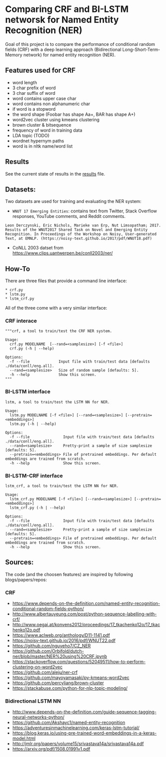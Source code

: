 # Comparing CRF and BI-LSTM networsk for Named Entity Recognition (NER)

Goal of this project is to compare the performance of conditional random fields (CRF) with a deep learning approach (Bidirectional Long-Short-Term-Memory network) for named entity recognition (NER).


## Features used for CRF

* word length
* 3 char prefix of word
* 3 char suffix of word
* word contains upper case char
* word contains non alphanumeric char
* if word is a stopword
* the word shape (Foobar has shape Aa+, BAR has shape A+)
* word2vec cluster using kmeans clustering
* brown cluster & bitsequence
* frequency of word in training data
* LDA topic (TODO)
* wordnet hypernym paths
* word is in nltk name/word list

## Results

See the current state of results in the [results](./results.md) file.

## Datasets:

Two datasets are used for training and evaluating the NER system:

* `WNUT 17 Emerging Entities`: contains text from Twitter, Stack Overflow responses, YouTube comments, and Reddit comments.

```
Leon Derczynski, Eric Nichols, Marieke van Erp, Nut Limsopatham; 2017. Results of the WNUT2017 Shared Task on Novel and Emerging Entity Recognition. In Proceedings of the Workshop on Noisy, User-generated Text, at EMNLP. (https://noisy-text.github.io/2017/pdf/WNUT18.pdf)
```

* CoNLL 2003 datset from https://www.clips.uantwerpen.be/conll2003/ner/

## How-To

There are three files that provide a command line interface:

    * crf.py
    * lstm.py
    * lstm_crf.py

All of the three come with a very similar interface:

### CRF interace

```
"""crf, a tool to train/test the CRF NER system.

Usage:
  crf.py MODELNAME  [--rand=<samplesize>] [-f <file>]
  crf.py (-h | --help)

Options:
  -f --file             Input file with train/test data [defaults ./data/conll/eng.all].
  --rand=<samplesize>   Size of random sample [defaults: 5].
  -h --help             Show this screen.
"""
```

### BI-LSTM interface
```
lstm, a tool to train/test the LSTM NN for NER.

Usage:
  lstm.py MODELNAME [-f <file>] [--rand=<samplesize>] [--pretrain=<embeddings>]
  lstm.py (-h | --help)

Options:
  -f --file               Input file with train/test data [defaults ./data/conll/eng.all].
  --rand=<samplesize>     Pretty-print a sample of size samplesize [defaults: 5].
  --pretrain=<embeddings> File of pretrained embeddings. Per default embeddings are trained from scratch.
  -h --help               Show this screen.
```

### BI-LSTM-CRF interface
```
lstm_crf, a tool to train/test the LSTM NN for NER.

Usage:
  lstm_crf.py MODELNAME [-f <file>] [--rand=<samplesize>] [--pretrain=<embeddings>]
  lstm_crf.py (-h | --help)

Options:
  -f --file               Input file with train/test data [defaults ./data/conll/eng.all].
  --rand=<samplesize>     Pretty-print a sample of size samplesize [defaults: 5].
  --pretrain=<embeddings> File of pretrained embeddings. Per default embeddings are trained from scratch.
  -h --help               Show this screen.
```


## Sources:

The code (and the choosen features) are inspired by following blogs/papers/repos:

### CRF

* https://www.depends-on-the-definition.com/named-entity-recognition-conditional-random-fields-python/
* http://www.albertauyeung.com/post/python-sequence-labelling-with-crf/
* http://www.oegai.at/konvens2012/proceedings/17_tkachenko12o/17_tkachenko12o.pdf
* https://www.aclweb.org/anthology/D11-1141.pdf
* https://noisy-text.github.io/2016/pdf/WNUT22.pdf
* https://github.com/nguyeho7/CZ_NER
* https://github.com/Orbifold/dutch-ner/blob/master/NER%20using%20CRF.ipynb
* https://stackoverflow.com/questions/52049511/how-to-perform-clustering-on-word2vec
* https://github.com/aleju/ner-crf
* https://github.com/mayoyamasaki/py-kmeans-word2vec
* https://github.com/percyliang/brown-cluster
* https://stackabuse.com/python-for-nlp-topic-modeling/


### Bidirectional LSTM NN
* http://www.depends-on-the-definition.com/guide-sequence-tagging-neural-networks-python/
* https://github.com/Akshayc1/named-entity-recognition
* https://adventuresinmachinelearning.com/keras-lstm-tutorial/
* https://blog.keras.io/using-pre-trained-word-embeddings-in-a-keras-model.html
* http://jmlr.org/papers/volume15/srivastava14a/srivastava14a.pdf
* https://arxiv.org/pdf/1508.01991v1.pdf

